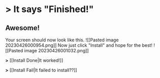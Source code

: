 # > It says "Finished!"
## Awesome!
Your screen should now look like this.
![[Pasted image 20230426000954.png]]
Now just click "Install" and hope for the best!
![[Pasted image 20230426001032.png]]

**>** [[Install Done|It worked!]]

**>** [[Install Fail|It failed to install??]]